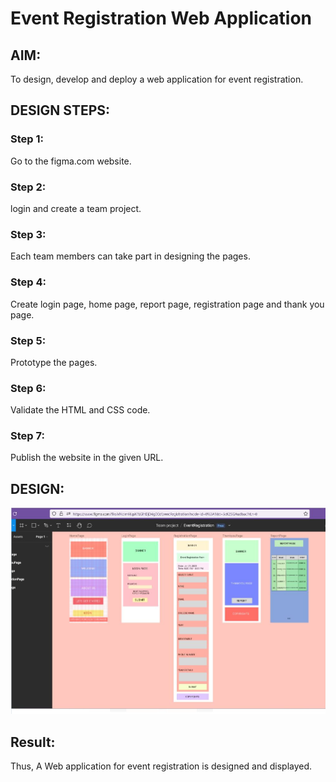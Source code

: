 # Event Registration Web Application

## AIM:
To design, develop and deploy a web application for event registration.

## DESIGN STEPS:

### Step 1:

Go to the figma.com website.

### Step 2:

login and create a team project.

### Step 3:

Each team members can take part in designing the pages.

### Step 4:

Create login page, home page, report page, registration page and thank you page.

### Step 5:

Prototype the pages.

### Step 6:

Validate the HTML and CSS code.

### Step 7:

Publish the website in the given URL.

## DESIGN:
![](./eventregister.png)

## Result:
Thus, A Web application for event registration is designed and displayed.
